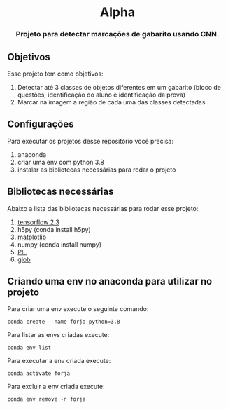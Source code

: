 <h1 align="center">Alpha</h1>
<h3 align="center">Projeto para detectar marcações de gabarito usando CNN.</h3>

## Objetivos
Esse projeto tem como objetivos:
1. Detectar até 3 classes de objetos diferentes em um gabarito (bloco de questões, identificação do aluno e identificação da prova)
2. Marcar na imagem a região de cada uma das classes detectadas

## Configurações
Para executar os projetos desse repositório você precisa:
1. anaconda
2. criar uma env com python 3.8
3. instalar as bibliotecas necessárias para rodar o projeto

## Bibliotecas necessárias
Abaixo a lista das bibliotecas necessárias para rodar esse projeto:
1. [tensorflow 2.3](https://anaconda.org/conda-forge/tensorflow)
2. h5py (conda install h5py)
2. [matplotlib](https://anaconda.org/conda-forge/matplotlib)
3. numpy (conda install numpy)
4. [PIL](https://anaconda.org/anaconda/pillow)
5. [glob](https://anaconda.org/conda-forge/glob2)

## Criando uma env no anaconda para utilizar no projeto
Para criar uma env execute o seguinte comando:

``` conda create --name forja python=3.8 ```

Para listar as envs criadas execute:

``` conda env list ```

Para executar a env criada execute:

``` conda activate forja ```

Para excluir a env criada execute:

``` conda env remove -n forja ```